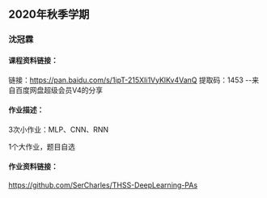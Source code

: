 ## 2020年秋季学期

### 沈冠霖

#### 课程资料链接：

链接：https://pan.baidu.com/s/1ipT-215XIi1VyKlKv4VanQ 
提取码：1453 
--来自百度网盘超级会员V4的分享

#### 作业描述：

3次小作业：MLP、CNN、RNN

1个大作业，题目自选

#### 作业资料链接：

https://github.com/SerCharles/THSS-DeepLearning-PAs

